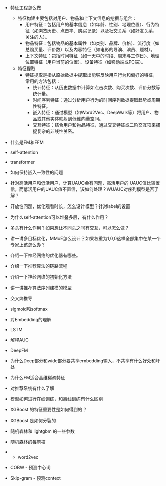 - 特征工程怎么做
  - 特征构建主要包括对用户、物品和上下文信息的挖掘与组合：
    - 用户特征：包括用户的基本信息（如年龄、性别、地理位置）、行为特征（如浏览历史、点击率、购买记录）以及社交关系（如好友关系、关注的人）。
    - 物品特征：包括物品的基本属性（如类别、品牌、价格）、流行度（如总购买量、评价数）以及内容特征（如电影的导演、演员、题材）。
    - 上下文特征：包括时间特征（如一天中的时段、周末与工作日）、地理位置特征（用户当前的位置）、设备特征（如移动端或PC端）。
  - 特征提取
    - 特征提取是指从原始数据中提取出能够反映用户行为和偏好的特征，常用的方法包括：
      - 统计特征：从历史数据中计算如点击次数、购买次数、评价分数等统计量。
      - 时间序列特征：通过分析用户行为的时间序列数据提取趋势或周期性特征。
      - 嵌入特征：通过模型（如Word2Vec、DeepWalk等）将用户、物品或其他实体映射到低维向量空间。
      - 交互特征：结合用户和物品特征，通过交叉特征或二阶交互项来捕捉复杂的非线性关系。

- 什么是FM和FFM
- self-attention
- transformer
- 如何保持嵌入一致性的问题
- 针对高活用户和低活用户，计算UAUC会有问题，高活用户的 UAUC值比较置信，而低活用户的UAUC值不置信，该如何处理？WUAUC对序列模型是否了解？
- 开放性问题，优化观看时长，怎么设计模型？针对label的设置
- 为什么self-attention可以堆叠多层，有什么作用？ 
- 多头有什么作用？如果想让不同头之间有交互，可以怎么做？
- 讲一讲多目标优化，MMoE怎么设计？如果权重为1,0,0这样全部集中在某一个专家上该怎么办？
- 介绍一下神经网络的优化器有哪些。
- 介绍一下推荐算法的链路流程
- 介绍一下神经网络的初始化方法
- 讲一讲推荐算法序列建模的模型
- 交叉熵推导
- sigmoid和softmax
- 对Embedding的理解
- LSTM
- 解释AUC
- DeepFM
- 为什么Deep部分和wide部分要共享embedding输入，不共享有什么好处和坏处
- 为什么FM适合高维稀疏特征
- 对推荐系统有什么了解
- 模型如何进行在线训练，和离线训练有什么区别
- XGBoost 的特征重要性是如何得到的？
- XGBoost 是如何分裂的
- 随机森林和 lightgbm 的一些参数
- 随机森林的每剪枝
- - word2vec
- COBW - 预测中心词
- Skip-gram - 预测context

